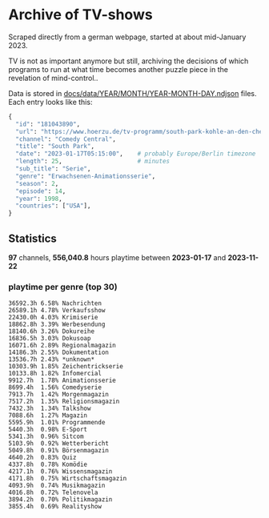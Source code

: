 # Archive of TV-shows

Scraped directly from a german webpage, started at about mid-January 2023.

TV is not as important anymore but still, archiving the decisions of which programs to run at what time
becomes another puzzle piece in the revelation of mind-control.. 

Data is stored in [docs/data/YEAR/MONTH/YEAR-MONTH-DAY.ndjson](docs/data/) files. 
Each entry looks like this:

```python
{
  "id": "181043890", 
  "url": "https://www.hoerzu.de/tv-programm/south-park-kohle-an-den-chefkoch/bid_181043890/", 
  "channel": "Comedy Central", 
  "title": "South Park", 
  "date": "2023-01-17T05:15:00",    # probably Europe/Berlin timezone 
  "length": 25,                     # minutes 
  "sub_title": "Serie", 
  "genre": "Erwachsenen-Animationsserie", 
  "season": 2, 
  "episode": 14, 
  "year": 1998, 
  "countries": ["USA"],
}
```

## Statistics

**97** channels, **556,040.8** hours playtime between **2023-01-17** and **2023-11-22**


### playtime per genre (top 30)

    36592.3h 6.58% Nachrichten
    26589.1h 4.78% Verkaufsshow
    22430.0h 4.03% Krimiserie
    18862.8h 3.39% Werbesendung
    18140.6h 3.26% Dokureihe
    16836.5h 3.03% Dokusoap
    16071.6h 2.89% Regionalmagazin
    14186.3h 2.55% Dokumentation
    13536.7h 2.43% *unknown*
    10303.9h 1.85% Zeichentrickserie
    10133.8h 1.82% Infomercial
    9912.7h  1.78% Animationsserie
    8699.4h  1.56% Comedyserie
    7913.7h  1.42% Morgenmagazin
    7517.2h  1.35% Religionsmagazin
    7432.3h  1.34% Talkshow
    7088.6h  1.27% Magazin
    5595.9h  1.01% Programmende
    5440.3h  0.98% E-Sport
    5341.3h  0.96% Sitcom
    5103.9h  0.92% Wetterbericht
    5049.8h  0.91% Börsenmagazin
    4640.2h  0.83% Quiz
    4337.8h  0.78% Komödie
    4217.1h  0.76% Wissensmagazin
    4171.8h  0.75% Wirtschaftsmagazin
    4093.9h  0.74% Musikmagazin
    4016.8h  0.72% Telenovela
    3894.2h  0.70% Politikmagazin
    3855.4h  0.69% Realityshow
